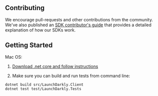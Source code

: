 Contributing
------------

We encourage pull-requests and other contributions from the community. We've also published an [SDK contributor's guide](http://docs.launchdarkly.com/v1.0/docs/sdk-contributors-guide) that provides a detailed explanation of how our SDKs work.


Getting Started
-----------------

Mac OS:

1. [Download .net core and follow instructions](https://www.microsoft.com/net/core#macos)

1. Make sure you can build and run tests from command line:

```
dotnet build src/LaunchDarkly.Client 
dotnet test test/LaunchDarkly.Tests
```
